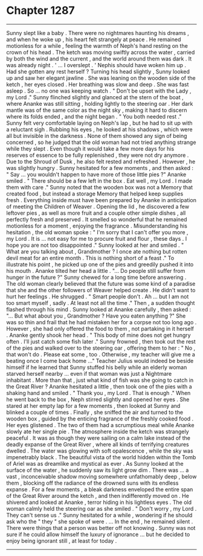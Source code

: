 
# Chapter 1287


---

Sunny slept like a baby . There were no nightmares haunting his dreams , and when he woke up , his heart felt strangely at peace . He remained motionless for a while , feeling the warmth of Neph's hand resting on the crown of his head . The ketch was moving swiftly across the water , carried by both the wind and the current , and the world around them was dark . It was already night . ' ... I overslept . '
Nephis should have woken him up . Had she gotten any rest herself ?
Turning his head slightly , Sunny looked up and saw her elegant jawline . She was leaning on the wooden side of the ketch , her eyes closed . Her breathing was slow and deep . She was fast asleep . So … no one was keeping watch .
" Don't be upset with the Lady , my Lord ."
Sunny flinched slightly and glanced at the stern of the boat , where Ananke was still sitting , holding lightly to the steering oar . Her dark mantle was of the same color as the night sky , making it hard to discern where its folds ended , and the night began . " You both needed rest ."
Sunny felt very comfortable laying on Neph's lap , but he had to sit up with a reluctant sigh . Rubbing his eyes , he looked at his shadows , which were all but invisible in the darkness . None of them showed any sign of being concerned , so he judged that the old woman had not tried anything strange while they slept . Even though it would take a few more days for his reserves of essence to be fully replenished , they were not dry anymore . Due to the Shroud of Dusk , he also felt rested and refreshed . However , he was slightly hungry . Sunny hesitated for a few moments , and then asked :
" Say … you wouldn't happen to have more of those little pies ?"
Ananke smiled . " There should be a few left in the box . Eat well , my Lord . I made them with care ."
Sunny noted that the wooden box was not a Memory that created food , but instead a storage Memory that helped keep supplies fresh . Everything inside must have been prepared by Ananke in anticipation of meeting the Children of Weaver . Opening the lid , he discovered a few leftover pies , as well as more fruit and a couple other simple dishes , all perfectly fresh and preserved . It smelled so wonderful that he remained motionless for a moment , enjoying the fragrance . Misunderstanding his hesitation , the old woman spoke :
" I'm sorry that I can't offer you more , my Lord . It is … not easy for me to procure fruit and flour , these days . I hope you are not too disappointed ."
Sunny looked at her and smiled . " What are you talking about , Grandmother ? I once ate nothing but rotten devil meat for an entire month . This is nothing short of a feast ."
To illustrate his point , he picked up one of the pies and greedily pushed it into his mouth . Ananke tilted her head a little . "... Do people still suffer from hunger in the future ?"
Sunny chewed for a long time before answering . The old woman clearly believed that the future was some kind of a paradise that she and the other followers of Weaver helped create . He didn't want to hurt her feelings .
He shrugged . " Smart people don't . Ah … but I am not too smart myself , sadly . At least not all the time ."
Then , a sudden thought flashed through his mind . Sunny looked at Ananke carefully , then asked :
"... But what about you , Grandmother ? Have you eaten anything ?"
She was so thin and frail that he had mistaken her for a corpse not too long ago . However , she had only offered the food to them , not partaking in it herself . Ananke gently shook her head .
" This body of mine does not get hungry often . I'll just catch some fish later ."
Sunny frowned , then took out the rest of the pies and walked over to the steering oar , offering them to her :
" No , that won't do . Please eat some , too . Otherwise , my teacher will give me a beating once I come back home …"
Teacher Julius would indeed be beside himself if he learned that Sunny stuffed his belly while an elderly woman starved herself nearby … even if that woman was just a Nightmare inhabitant . More than that , just what kind of fish was she going to catch in the Great River ?
Ananke hesitated a little , then took one of the pies with a shaking hand and smiled . " Thank you , my Lord . That is enough ."
When he went back to the box , Neph stirred slightly and opened her eyes . She stared at her empty lap for a few moments , then looked at Sunny and blinked a couple of times . Finally , she sniffed the air and turned to the wooden box , guided by the enticing fragrance of the freshly cooked food .
Her eyes glistened .
The two of them had a scrumptious meal while Ananke slowly ate her single pie . The atmosphere inside the ketch was strangely peaceful . It was as though they were sailing on a calm lake instead of the deadly expanse of the Great River , where all kinds of terrifying creatures dwelled .
The water was glowing with soft opalescence , while the sky was impenetrably black . The beautiful vista of the world hidden within the Tomb of Ariel was as dreamlike and mystical as ever .
As Sunny looked at the surface of the water , he suddenly saw its light grow dim . There was … a vast , inconceivable shadow moving somewhere unfathomably deep , below them , blocking off the radiance of the drowned suns with its endless expanse .
For a few moments , a bleak darkness enveloped the entire span of the Great River around the ketch , and then indifferently moved on .
He shivered and looked at Ananke , terror hiding in his lightless eyes . The old woman calmly held the steering oar as she smiled . " Don't worry , my Lord . They can't sense us ."
Sunny hesitated for a while , wondering if he should ask who the " they " she spoke of were . … In the end , he remained silent .
There were things that a person was better off not knowing . Sunny was not sure if he could allow himself the luxury of ignorance … but he decided to enjoy being ignorant still , at least for today .

---

